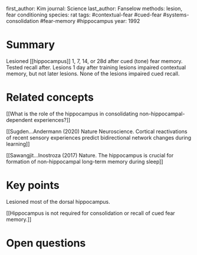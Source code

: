 first_author: Kim
journal: Science
last_author: Fanselow
methods: lesion, fear conditioning
species: rat
tags: #contextual-fear #cued-fear #systems-consolidation #fear-memory #hippocampus
year: 1992


# Summary
Lesioned [[hippocampus]] 1, 7, 14, or 28d after cued (tone) fear memory. Tested recall after. Lesions 1 day after training lesions impaired contextual memory, but not later lesions. None of the lesions impaired cued recall.



# Related concepts
[[What is the role of the hippocampus in consolidating non-hippocampal-dependent experiences?]]

[[Sugden...Andermann (2020) Nature Neuroscience. Cortical reactivations of recent sensory experiences predict bidirectional network changes during learning]]

[[Sawangjit...Inostroza (2017) Nature. The hippocampus is crucial for formation of non-hippocampal long-term memory during sleep]]


# Key points
Lesioned most of the dorsal hippocampus.

[[Hippocampus is not required for consolidation or recall of cued fear memory.]]

# Open questions